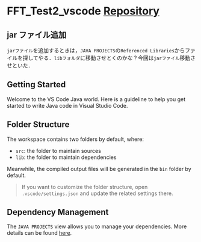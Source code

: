 # FFT_Test2_vscode [Repository](https://github.com/Nave-wata/android_test_projects/tree/main/FFT_Test2_vscode)

## jar ファイル追加

`jarファイル`を追加するときは，`JAVA PROJECTS`の`Referenced Libraries`からファイルを探してやる．`libフォルダ`に移動させとくのかな？今回は`jarファイル`移動させといた．

## Getting Started

Welcome to the VS Code Java world. Here is a guideline to help you get started to write Java code in Visual Studio Code.

## Folder Structure

The workspace contains two folders by default, where:

-   `src`: the folder to maintain sources
-   `lib`: the folder to maintain dependencies

Meanwhile, the compiled output files will be generated in the `bin` folder by default.

> If you want to customize the folder structure, open `.vscode/settings.json` and update the related settings there.

## Dependency Management

The `JAVA PROJECTS` view allows you to manage your dependencies. More details can be found [here](https://github.com/microsoft/vscode-java-dependency#manage-dependencies).
